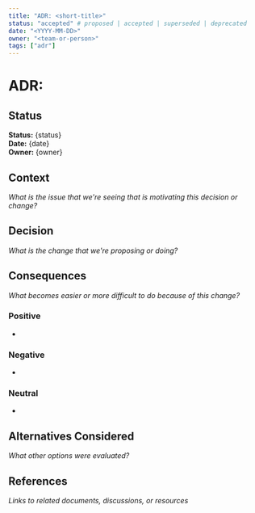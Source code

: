 ```yaml
---
title: "ADR: <short-title>"
status: "accepted" # proposed | accepted | superseded | deprecated
date: "<YYYY-MM-DD>"
owner: "<team-or-person>"
tags: ["adr"]
---
```


# ADR: <short-title>

## Status
**Status:** {status}  
**Date:** {date}  
**Owner:** {owner}

## Context
*What is the issue that we're seeing that is motivating this decision or change?*

## Decision
*What is the change that we're proposing or doing?*

## Consequences
*What becomes easier or more difficult to do because of this change?*

### Positive
- 

### Negative
- 

### Neutral
- 

## Alternatives Considered
*What other options were evaluated?*

## References
*Links to related documents, discussions, or resources*